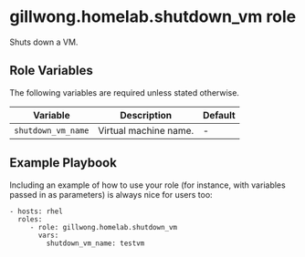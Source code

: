 gillwong.homelab.shutdown_vm role
=========

Shuts down a VM.

Role Variables
--------------

The following variables are required unless stated otherwise.

| Variable | Description | Default |
| -- | -- | -- |
| `shutdown_vm_name` | Virtual machine name. | - |

Example Playbook
----------------

Including an example of how to use your role (for instance, with variables passed in as parameters) is always nice for users too:

    - hosts: rhel
      roles:
         - role: gillwong.homelab.shutdown_vm
           vars:
             shutdown_vm_name: testvm
